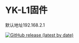 # YK-L1固件

默认地址192.168.2.1
  
[![GitHub release (latest by date)](https://img.shields.io/github/v/release/0012h/YK-L1?style=for-the-badge&label=下载)](https://github.com/0012H/YK-L1/releases/latest)

